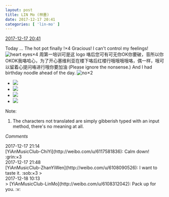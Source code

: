 ```yaml
---
layout: post
title: LIN Mo (林墨)
date: 2017-12-17 20:41
categories: [ 'lin-mo' ]
---
```


<div class="weibo-info">
  <a href="https://weibo.com/6108312042/FA6r8cFKs">2017-12-17 20:41</a>
</div>

Today … The hot pot finally !×4 Gracious! I can't control my feelings! ![heart eyes](http://img.t.sinajs.cn/t4/appstyle/expression/ext/normal/40/pcmoren_tian_org.png)×4 周第一培训可是这 logo 咯后您可有可无你OK你要破，音所以你OKOK我咯哈心，为了开心塞维利亚在楼下咯后红楼行哦哦哦哦咯，偶一样，哦可以留着心提问咯进行哦你要加油 (Please ignore the nonsense.) And I had birthday noodle ahead of the day. ![no](https://img.t.sinajs.cn/t4/appstyle/expression/ext/normal/ae/buyao_org.gif)×2

<!-- more -->

<ul class="weibo-pic-list-2">
  <li class="weibo-pic">
    <a href="https://wx2.sinaimg.cn/mw690/006FnQZYly1fmk1so1mmdj31ho1zkhdx.jpg"><img src="https://wx2.sinaimg.cn/thumb150/006FnQZYly1fmk1so1mmdj31ho1zkhdx.jpg" /></a>
  </li>
  <li class="weibo-pic">
    <a href="https://wx4.sinaimg.cn/mw690/006FnQZYly1fmk1rgnfg3j31ho1zk7wk.jpg"><img src="https://wx4.sinaimg.cn/thumb150/006FnQZYly1fmk1rgnfg3j31ho1zk7wk.jpg" /></a>
  </li>
  <li class="weibo-pic">
    <a href="https://wx4.sinaimg.cn/mw690/006FnQZYly1fmk1sprmcuj31ho1zkkjp.jpg"><img src="https://wx4.sinaimg.cn/thumb150/006FnQZYly1fmk1sprmcuj31ho1zkkjp.jpg" /></a>
  </li>
  <li class="weibo-pic">
    <a href="https://wx2.sinaimg.cn/mw690/006FnQZYly1fmk1smp3hcj31ho1zknph.jpg"><img src="https://wx2.sinaimg.cn/thumb150/006FnQZYly1fmk1smp3hcj31ho1zknph.jpg" /></a>
  </li>
</ul>

Note:
1. The characters not translated are simply gibberish typed with an input method, there's no meaning at all.

*Comments*

<div class="weibo-info">2017-12-17 21:14</div>
[YiAnMusicClub-ChiYi](http://weibo.com/u/6117581836): Calm down! :grin:×3

<div class="weibo-info">2017-12-17 21:48</div>
[YiAnMusicClub-ZhanYiWen](http://weibo.com/u/6108090526): I want to taste it. :sob:×3
> <div class="weibo-info">2017-12-18 10:13</div>
> [YiAnMusicClub-LinMo](http://weibo.com/u/6108312042): Pack up for you. :v:
